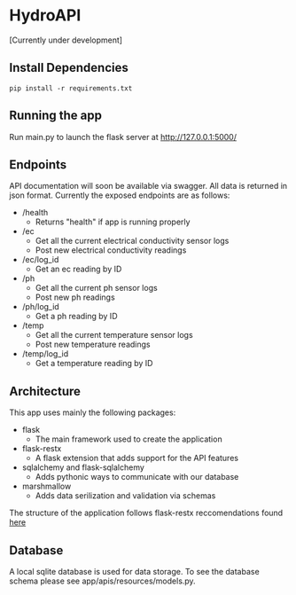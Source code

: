 # HydroAPI
[Currently under development]
## Install Dependencies
```
pip install -r requirements.txt
```
## Running the app

Run main.py to launch the flask server at http://127.0.0.1:5000/

## Endpoints

API documentation will soon be available via swagger. All data is returned in json format. Currently the exposed endpoints are as follows:
* /health
    - Returns "health" if app is running properly
* /ec
    - Get all the current electrical conductivity sensor logs
    - Post new electrical conductivity readings
* /ec/log_id
    - Get an ec reading by ID
* /ph
    - Get all the current ph sensor logs
    - Post new ph readings
* /ph/log_id
    - Get a ph reading by ID
* /temp
    - Get all the current temperature sensor logs
    - Post new temperature readings
* /temp/log_id
    - Get a temperature reading by ID


## Architecture
This app uses mainly the following packages:
* flask
    - The main framework used to create the application
* flask-restx
    - A flask extension that adds support for the API features
* sqlalchemy and flask-sqlalchemy
    - Adds pythonic ways to communicate with our database
* marshmallow
    - Adds data serilization and validation via schemas

The structure of the application follows flask-restx reccomendations found [here](https://flask-restx.readthedocs.io/en/latest/scaling.html)


## Database
A local sqlite database is used for data storage. To see the database schema please see app/apis/resources/models.py.

